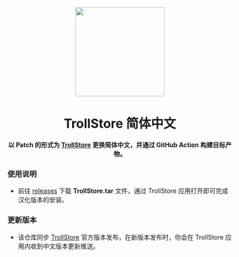 <p align="center">
  <img width="200px" src="https://camo.githubusercontent.com/6a4fdf5fd56979c8d3c5ff83cf3407d7d62ac8c26a6f4561dc318fc1c9d49da0/68747470733a2f2f656e637279707465642d74626e302e677374617469632e636f6d2f696d616765733f713d74626e3a414e643947635441346a36587041793369447043596d4c33526a475a34736235597835724931772d4d6726757371703d434155" />
</p>

<h1 align="center">TrollStore 简体中文</h1>

<p align="center">
  <b>以 Patch 的形式为 <a href="https://github.com/opa334/TrollStore" target="_blank" >TrollStore</a> 更换简体中文，并通过 GitHub Action 构建目标产物。</b>
</p>

### 使用说明

- 前往 [releases](https://github.com/sbwml/TrollStore_zh_Hans/releases) 下载 **TrollStore.tar** 文件，通过 TrollStore 应用打开即可完成汉化版本的安装。

### 更新版本

- 该仓库同步 [TrollStore](https://github.com/opa334/TrollStore) 官方版本发布，在新版本发布时，你会在 TrollStore 应用内收到中文版本更新推送。
